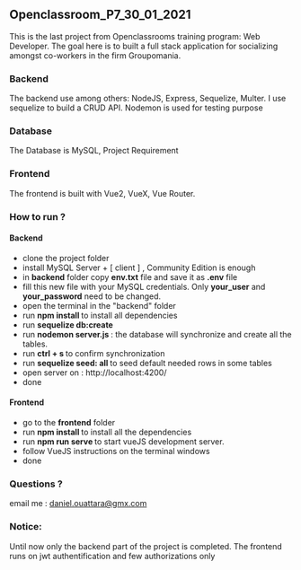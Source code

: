 ## Openclassroom_P7_30_01_2021

This is the last project from Openclassrooms training program: Web Developer.
The goal here is to built a full stack application for socializing amongst co-workers
in the firm Groupomania.

### Backend
The backend use among others: NodeJS, Express, Sequelize, Multer.
I use sequelize to build a CRUD API. Nodemon is used for testing purpose 
### Database 
The Database is MySQL, Project Requirement
### Frontend 
The frontend is built with Vue2, VueX, Vue Router.

### How to run ?

#### Backend
- clone the project folder
- install MySQL Server + [ client ] , Community Edition is enough
- in <b>backend</b> folder copy <b>env.txt</b> file and save it as <b>.env</b> file
- fill this new file with your MySQL credentials. Only <b>your_user</b> and <b>your_password</b> need to be changed.
- open the terminal in the "backend" folder
- run <b> npm install </b> to install all dependencies
- run <b> sequelize db:create </b>
- run <b> nodemon server.js </b> : the database will synchronize and create all the tables.
- run <b> ctrl + s </b> to confirm synchronization
- run <b> sequelize seed: all </b> to seed default needed rows in some tables
- open server on : http://localhost:4200/
- done

#### Frontend
- go to the <b/> frontend</b> folder
- run <b> npm install </b> to install all the dependencies
- run <b> npm run serve </b> to start vueJS development server.
- follow VueJS instructions on the terminal windows
- done

### Questions ? 
email me : daniel.ouattara@gmx.com

### Notice:
Until now only the backend part of the project is completed. The frontend runs on jwt authentification and few authorizations only 
